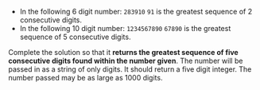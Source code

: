 - In the following 6 digit number: `283910`
  `91` is the greatest sequence of 2 consecutive digits.
- In the following 10 digit number: `1234567890`
  `67890` is the greatest sequence of 5 consecutive digits.

Complete the solution so that it **returns the greatest sequence of five consecutive digits found within the number given**. The number will be passed in as a string of only digits. It should return a five digit integer. The number passed may be as large as 1000 digits.
